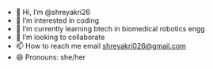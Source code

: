 - 👋 Hi, I’m @shreyakri26
- 👀 I’m interested in coding
- 🌱 I’m currently learning btech in biomedical robotics engg
- 💞️ I’m looking to collaborate 
- 📫 How to reach me email shreyakri026@gmail.com
- 😄 Pronouns: she/her


<!---
shreyakri26/shreyakri26 is a ✨ special ✨ repository because its `README.md` (this file) appears on your GitHub profile.
You can click the Preview link to take a look at your changes.
--->
